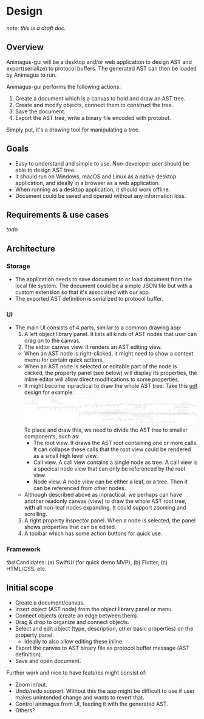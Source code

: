 Design
======

*note: this is a draft doc.*

## Overview

Animagus-gui will be a desktop and/or web application to design AST and export(serialize) to protocol buffers. The generated AST can then be loaded by Animagus to run.

Animagus-gui performs the following actions:

1. Create a document which is a canvas to hold and draw an AST tree.
2. Create and modify objects, connect them to construct the tree.
3. Save the document.
4. Export the AST tree, write a binary file encoded with protobuf.

Simply put, it's a drawing tool for manipulating a tree.

## Goals

* Easy to understand and simple to use. Non-developer user should be able to design AST tree.
* It should run on Windows, macOS and Linux as a native desktop application, and ideally in a browser as a web application.
* When running as a desktop application, it should work offline.
* Document could be saved and opened without any information loss.

## Requirements & use cases

*todo*

## Architecture

### Storage

* The application needs to save document to or load document from the local file system. The document could be a simple JSON file but with a custom extension so that it's associated with our app.
* The exported AST definition is serialized to protocol buffer.

### UI

* The main UI consists of 4 parts, similar to a common drawing app:
  1. A left object library panel. It lists all kinds of AST nodes that user can drag on to the canvas.
  2. The eidtor canvas view. It renders an AST editing view.
    - When an AST node is right-clicked, it might need to show a context memu for certain quick actions.
    - When an AST node is selected or editable part of the node is clicked, the property panel (see below) will display its properties, the inline editor will allow direct modifications to some properties.
    - It might become inpractical to draw the whole AST tree. Take this [udt](https://github.com/xxuejie/animagus/tree/master/examples/udt) design for example:
    ![udt](images/udt-ast.png)
    To place and draw this, we need to divide the AST tree to smaller components, such as:
      * The root view. It draws the AST root containing one or more calls. It can collapse these calls that the root view could be rendered as a small high level view.
      * Call view. A call view contains a single node as tree. A call view is a specical node view that can only be referenced by the root view.
      * Node view. A node view can be either a leaf, or a tree. Then it can be referenced from other nodes.
    - Although described above as inpractical, we perhaps can have another readonly canvas (view) to draw the whole AST root tree, with all non-leaf nodes expanding. It could support zooming and scrolling.
  3. A right property inspector panel. When a node is selected, the panel shows properties that can be edited.
  4. A toolbar which has some action buttons for quick use.

### Framework

*tbd* Candidates: (a) SwiftUI (for quick demo MVP), (b) Flutter, (c) HTML/CSS, etc.

## Initial scope

* Create a document/canvas.
* Insert object (AST node) from the object library panel or menu.
* Connect objects (create an edge between them).
* Drag & drop to organize and connect objects.
* Select and edit object (type, description, other basic properties) on the property panel.
  - Ideally to also allow editing these inline.
* Export the canvas to AST binary file as protocol buffer message (AST definition).
* Save and open document.

Further work and nice to have features might consist of:

* Zoom in/out.
* Undo/redo support. Without this the app might be difficult to use if user makes unintended change and wants to revert that.
* Control animagus from UI, feeding it with the generated AST.
* Others?